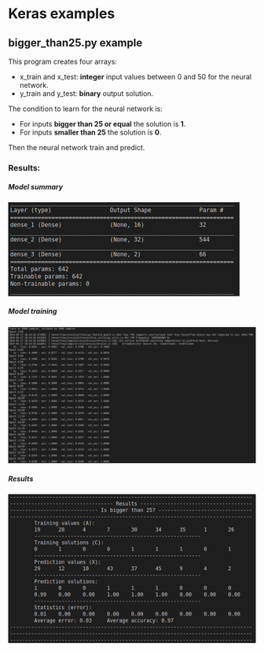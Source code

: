 # Keras examples
## bigger_than25.py example
This program creates four arrays:
- x_train and x_test: **integer** input values between 0 and 50 for the neural network.
- y_train and y_test: **binary** output solution.

The condition to learn for the neural network is: 
- For inputs **bigger than 25 or equal** the solution is **1**.
- For inputs **smaller than 25** the solution is **0**.

Then the neural network train and predict.

### Results:

##### Model summary

![Figure 1](https://github.com/AndresCasasola/python-keras/raw/master/resources/images/biggerthan25_model_summary.png "Figure 1")

##### Model training

![Figure 2](https://github.com/AndresCasasola/python-keras/raw/master/resources/images/biggerthan25_training.png "Figure 2")

##### Results

![Figure 3](https://github.com/AndresCasasola/python-keras/raw/master/resources/images/biggerthan25_results.png "Figure 3")
